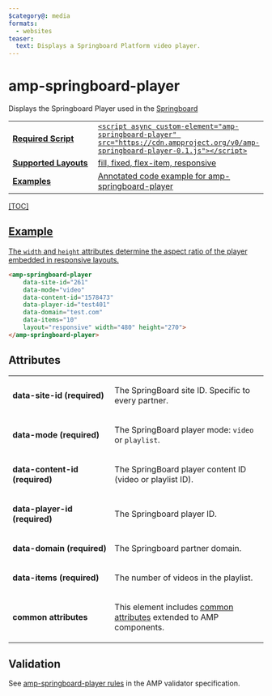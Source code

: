 ```yaml
---
$category@: media
formats:
  - websites
teaser:
  text: Displays a Springboard Platform video player.
---
```

<!---
Copyright 2016 The AMP HTML Authors. All Rights Reserved.

Licensed under the Apache License, Version 2.0 (the "License");
you may not use this file except in compliance with the License.
You may obtain a copy of the License at

      http://www.apache.org/licenses/LICENSE-2.0

Unless required by applicable law or agreed to in writing, software
distributed under the License is distributed on an "AS-IS" BASIS,
WITHOUT WARRANTIES OR CONDITIONS OF ANY KIND, either express or implied.
See the License for the specific language governing permissions and
limitations under the License.
-->

# amp-springboard-player

Displays the Springboard Player used in the <a href="http://publishers.springboardplatform.com">Springboard

<table>
  <tr>
    <td width="40%"><strong>Required Script</strong></td>
    <td><code>&lt;script async custom-element="amp-springboard-player" src="https://cdn.ampproject.org/v0/amp-springboard-player-0.1.js">&lt;/script></code></td>
  </tr>
  <tr>
    <td class="col-fourty"><strong><a href="https://www.ampproject.org/docs/guides/responsive/control_layout.html">Supported Layouts</a></strong></td>
    <td>fill, fixed, flex-item, responsive</td>
  </tr>
  <tr>
    <td width="40%"><strong>Examples</strong></td>
    <td><a href="https://ampbyexample.com/components/amp-springboard-player/">Annotated code example for amp-springboard-player</a></td>
  </tr>
  </tr>
</table>

[TOC]

## Example

The `width` and `height` attributes determine the aspect ratio of the player embedded in responsive layouts.

```html
<amp-springboard-player
	data-site-id="261"
	data-mode="video"
	data-content-id="1578473"
	data-player-id="test401"
	data-domain="test.com"
	data-items="10"
	layout="responsive" width="480" height="270">
</amp-springboard-player>
```

## Attributes
<table>
  <tr>
    <td width="40%"><p><strong>data-site-id (required)</strong></p></td>
    <td><p>The SpringBoard site ID. Specific to every partner.</p></td>
  </tr>
  <tr>
    <td width="40%"><p><strong>data-mode (required)</strong></p></td>
    <td><p>The SpringBoard player mode: <code>video</code> or <code>playlist</code>.</p></td>
  </tr>
  <tr>
    <td width="40%"><p><strong>data-content-id (required)</strong></p></td>
    <td><p>The SpringBoard player content ID (video or playlist ID).</p></td>
  </tr>
  <tr>
    <td width="40%"><p><strong>data-player-id (required)</strong></p></td>
    <td><p>The Springboard player ID.</p></td>
  </tr>
  <tr>
    <td width="40%"><p><strong>data-domain (required)</strong></p></td>
    <td><p>The Springboard partner domain.</p></td>
  </tr>
  <tr>
    <td width="40%"><p><strong>data-items (required)</strong></p></td>
    <td><p>The number of videos in the playlist.</p></td>
  </tr>
  <tr>
    <td width="40%"><p><strong>common attributes</strong></p></td>
    <td><p>This element includes <a href="https://www.ampproject.org/docs/reference/common_attributes">common attributes</a> extended to AMP components.</p></td>
  </tr>
</table>

## Validation

See [amp-springboard-player rules](https://github.com/ampproject/amphtml/blob/master/extensions/amp-springboard-player/validator-amp-springboard-player.protoascii) in the AMP validator specification.
